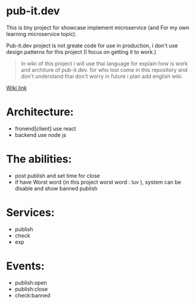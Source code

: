 # pub-it.dev
This is tiny project for showcase implement microservice (and For my own learning microservice topic).

Pub-it.dev project is not greate code for use in production, i don't use design patterns for this project (I focus on getting it to work.)

> In wiki of this project  i will use thai language for explain how is work and architure of pub-it.dev. for who lost come in this repository and don't understand thai don't worry in future i plan add english wiki.

[Wiki link](https://github.com/nueng1996/pub-it.dev/wiki/Home-Thai)

# Architecture:
  * fronend[client] use react
  * backend use node js
  
# The abilities:
  - post publish and set time for close
  - if have Worst word (in this project worst word : luv ), system can be disable and show banned publish
 
# Services:
  - publish
  - check
  - exp
 
# Events:
  * publish:open
  * publish:close
  * check:banned

 
 
